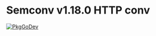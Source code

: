 # Semconv v1.18.0 HTTP conv

[![PkgGoDev](https://pkg.go.dev/badge/go.opentelemetry.io/otel/semconv/v1.18.0/httpconv)](https://pkg.go.dev/go.opentelemetry.io/otel/semconv/v1.18.0/httpconv)
